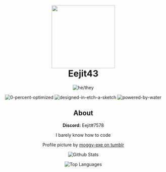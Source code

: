 <h1 align = "center">
	<img src="https://64.media.tumblr.com/f799f45142ce28f458a435b1d5582dae/111e672d150ea8c4-41/s1280x1920/64a4733747c0a1cc423473a15599ba7cd07d698f.png" width="200" height="200">
	<br>
	Eejit43
</h1>

<div align="center">

![he/they](https://img.shields.io/badge/Pronouns:-He/They-blue?style=for-the-badge)

![0-percent-optimized](https://forthebadge.com/images/badges/0-percent-optimized.svg)
![designed-in-etch-a-sketch](https://forthebadge.com/images/badges/designed-in-etch-a-sketch.svg)
![powered-by-water](https://forthebadge.com/images/badges/powered-by-water.svg)

## About

**Discord:** Eejit#7578

I barely know how to code

Profile picture by [moggy-exe on tumblr](https://moggy-exe.tumblr.com/post/621556506357334016/pride-opossums-he-scream-at-his-own-ass)

![Github Stats](https://github-readme-stats.vercel.app/api?username=Eejit43&count_private=true&show_icons=true&theme=noctis_minimus)

![Top Languages](https://github-readme-stats.vercel.app/api/top-langs/?username=Eejit43&theme=noctis_minimus)

</div>
